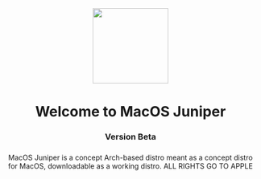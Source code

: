 <div align="center">
 <img height="150" src=()"Untitled Project.jpg")  />
</div>

###

<h1 align="center">Welcome to MacOS Juniper</h1>

###

<h3 align="center">Version Beta</h3>

###

<p align="center">MacOS Juniper is a concept Arch-based distro meant as a concept distro for MacOS, downloadable as a working distro. ALL RIGHTS GO TO APPLE</p>

###
